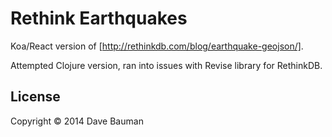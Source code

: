 # Rethink Earthquakes

Koa/React version of [http://rethinkdb.com/blog/earthquake-geojson/].

Attempted Clojure version, ran into issues with Revise library for RethinkDB.


## License

Copyright © 2014 Dave Bauman
